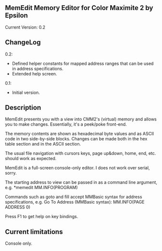 MemEdit Memory Editor for Color Maximite 2 by Epsilon
-----------------------------------------------------
Current Version: 0.2

ChangeLog
---------
0.2:
- Defined helper constants for mapped address ranges that can be used in address specifications.
- Extended help screen.

0.1:
- Initial version.

Description
-----------
MemEdit presents you with a view into CMM2's (virtual) memory and allows you to make changes. Essentially, it's a peek/poke front-end.  

The memory contents are shown as hexadecimal byte values and as ASCII code in two side-by-side blocks. Changes can be made both in the hex table section and in the ASCII section.

The usual file navigation with cursors keys, page up&down, home, end, etc. should work as expected.

MemEdit is a full-screen console-only editor. I does not work over serial, sorry.

The starting address to view can be passed in as a command line argument, e.g. *memedit MM.INFO(PROGRAM)

Commands such as goto and fill accept MMBasic syntax for address specifications, e.g. Go To Address (MMBasic syntax): MM.INFO(PAGE ADDRESS 0)

Press F1 to get help on key bindings.

Current limitations
-------------------
Console only.

